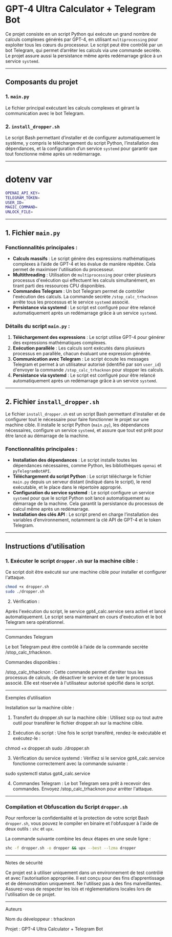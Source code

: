# GPT-4 Ultra Calculator + Telegram Bot

Ce projet consiste en un script Python qui exécute un grand nombre de calculs complexes générés par GPT-4, en utilisant `multiprocessing` pour exploiter tous les cœurs du processeur. Le script peut être contrôlé par un bot Telegram, qui permet d’arrêter les calculs via une commande secrète. Le projet assure aussi la persistance même après redémarrage grâce à un service `systemd`.

---

## Composants du projet

### 1. `main.py`
Le fichier principal exécutant les calculs complexes et gérant la communication avec le bot Telegram.

### 2. `install_dropper.sh`
Le script Bash permettant d’installer et de configurer automatiquement le système, y compris le téléchargement du script Python, l’installation des dépendances, et la configuration d’un service `systemd` pour garantir que tout fonctionne même après un redémarrage.

---
# dotenv var

```bash
OPENAI_API_KEY=
TELEGRAM_TOKEN=
USER_ID=
MAGIC_COMMAND=
UNLOCK_FILE=
```

---

## 1. Fichier `main.py`

### Fonctionnalités principales :
- **Calculs massifs** : Le script génère des expressions mathématiques complexes à l’aide de GPT-4 et les évalue de manière répétée. Cela permet de maximiser l'utilisation du processeur.
- **Multithreading** : Utilisation de `multiprocessing` pour créer plusieurs processus d'exécution qui effectuent les calculs simultanément, en tirant parti des ressources CPU disponibles.
- **Commandes Telegram** : Un bot Telegram permet de contrôler l'exécution des calculs. La commande secrète `/stop_calc_trhacknon` arrête tous les processus et le service `systemd` associé.
- **Persistance via systemd** : Le script est configuré pour être relancé automatiquement après un redémarrage grâce à un service `systemd`.

### Détails du script `main.py` :
1. **Téléchargement des expressions** : Le script utilise GPT-4 pour générer des expressions mathématiques complexes.
2. **Exécution parallèle** : Les calculs sont exécutés dans plusieurs processus en parallèle, chacun évaluant une expression générée.
3. **Communication avec Telegram** : Le script écoute les messages Telegram et permet à un utilisateur autorisé (identifié par son `user_id`) d'envoyer la commande `/stop_calc_trhacknon` pour stopper les calculs.
4. **Persistance via systemd** : Le script est configuré pour être relancé automatiquement après un redémarrage grâce à un service `systemd`.

---

## 2. Fichier `install_dropper.sh`

Le fichier `install_dropper.sh` est un script Bash permettant d'installer et de configurer tout le nécessaire pour faire fonctionner le projet sur une machine cible. Il installe le script Python (`main.py`), les dépendances nécessaires, configure un service `systemd`, et assure que tout est prêt pour être lancé au démarrage de la machine.

### Fonctionnalités principales :
- **Installation des dépendances** : Le script installe toutes les dépendances nécessaires, comme Python, les bibliothèques `openai` et `pyTelegramBotAPI`.
- **Téléchargement du script Python** : Le script télécharge le fichier `main.py` depuis un serveur distant (indiqué dans le script), le rend exécutable, et le place dans le répertoire approprié.
- **Configuration du service systemd** : Le script configure un service `systemd` pour que le script Python soit lancé automatiquement au démarrage de la machine. Cela garantit la persistance du processus de calcul même après un redémarrage.
- **Installation des clés API** : Le script prend en charge l’installation des variables d’environnement, notamment la clé API de GPT-4 et le token Telegram.

---

## Instructions d’utilisation

### 1. Exécuter le script `dropper.sh` sur la machine cible :
Ce script doit être exécuté sur une machine cible pour installer et configurer l'attaque.

```bash
chmod +x dropper.sh
sudo ./dropper.sh
```

2. Vérification :

Après l'exécution du script, le service gpt4_calc.service sera activé et lancé automatiquement. Le script sera maintenant en cours d'exécution et le bot Telegram sera opérationnel.


---

Commandes Telegram

Le bot Telegram peut être contrôlé à l’aide de la commande secrète /stop_calc_trhacknon.

Commandes disponibles :

/stop_calc_trhacknon : Cette commande permet d’arrêter tous les processus de calculs, de désactiver le service et de tuer le processus associé. Elle est réservée à l'utilisateur autorisé spécifié dans le script.



---

Exemples d’utilisation

Installation sur la machine cible :

1. Transfert du dropper.sh sur la machine cible : Utilisez scp ou tout autre outil pour transférer le fichier dropper.sh sur la machine cible.


2. Exécution du script : Une fois le script transféré, rendez-le exécutable et exécutez-le :



chmod +x dropper.sh
sudo ./dropper.sh

3. Vérification du service systemd : Vérifiez si le service gpt4_calc.service fonctionne correctement avec la commande suivante :



sudo systemctl status gpt4_calc.service

4. Commandes Telegram : Le bot Telegram sera prêt à recevoir des commandes. Envoyez /stop_calc_trhacknon pour arrêter l'attaque.

---

### Compilation et Obfuscation du Script `dropper.sh`

Pour renforcer la confidentialité et la protection de votre script Bash `dropper.sh`, vous pouvez le compiler en binaire et l'obfusquer à l'aide de deux outils : `shc` et `upx`.

La commande suivante combine les deux étapes en une seule ligne :

```bash
shc -f dropper.sh -o dropper && upx --best --lzma dropper
```

---

Notes de sécurité

Ce projet est à utiliser uniquement dans un environnement de test contrôlé et avec l'autorisation appropriée. Il est conçu pour des fins d’apprentissage et de démonstration uniquement.
Ne l'utilisez pas à des fins malveillantes.
Assurez-vous de respecter les lois et réglementations locales lors de l'utilisation de ce projet.


---

Auteurs

Nom du développeur : trhacknon

Projet : GPT-4 Ultra Calculator + Telegram Bot
